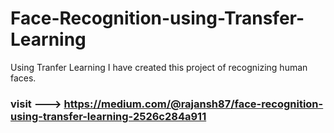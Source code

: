 # Face-Recognition-using-Transfer-Learning
Using Tranfer Learning I have created this project of recognizing human faces.

### visit --->  https://medium.com/@rajansh87/face-recognition-using-transfer-learning-2526c284a911 

